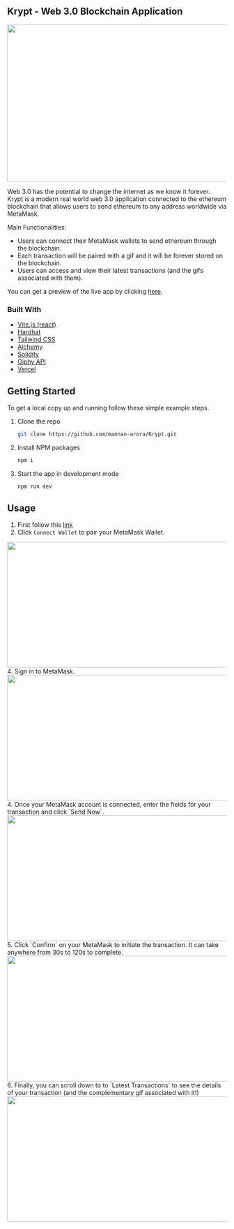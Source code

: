 ## Krypt - Web 3.0 Blockchain Application
<img src="https://i.ibb.co/z2mpqLn/f140cb89d8264a8cd3a233052ebfda79.png" width="640" height="360">


Web 3.0 has the potential to change the internet as we know it forever. Krypt is a modern real world web 3.0 application connected to the ethereum blockchain that allows users to send ethereum to any address worldwide via MetaMask.

Main Functionalities:
* Users can connect their MetaMask wallets to send ethereum through the blockchain.
* Each transaction will be paired with a gif and it will be forever stored on the blockchain.
* Users can access and view their latest transactions (and the gifs associated with them).

You can get a preview of the live app by clicking [here](https://kryptapp.vercel.app/).

### Built With

* [Vite.js (react)](https://vitejs.dev/)
* [Hardhat](https://hardhat.org/)
* [Tailwind CSS](https://tailwindcss.com/)
* [Alchemy](https://www.alchemy.com/)
* [Solidity](https://soliditylang.org/)
* [Giphy API](https://developers.giphy.com/)
* [Vercel](https://vercel.com/)


## Getting Started

To get a local copy up and running follow these simple example steps.

1. Clone the repo
   ```sh
   git clone https://github.com/mannan-arora/Krypt.git
   ```
2. Install NPM packages
   ```sh
   npm i
   ```
3. Start the app in development mode 
   ```sh
   npm run dev
   ```

## Usage
1. First follow this [link](https://kryptapp.vercel.app/) 
2.  Click `Connect Wallet` to pair your MetaMask Wallet. 
<img src="https://i.ibb.co/h9fnVHt/b0dc69772fd5125d3f4447a0d55c0e57.png" width="512" height="288">
4. Sign in to MetaMask. 
<img src="https://i.ibb.co/jzS7pmx/b01b951843875d0b1000d0177112e7ff.jpg" width="512" height="288">
4. Once your MetaMask account is connected, enter the fields for your transaction and click `Send Now`.
<img src="https://i.gyazo.com/3d74a7577e600a6237a3c7768900a6fc.png" width="512" height="288">
5. Click `Confirm` on your MetaMask to initiate the transaction. It can take anywhere from 30s to 120s to complete. 
<img src="https://i.gyazo.com/6733a79b5fe31494e0d8d7ee47e88456.png" width="512" height="288">
6. Finally, you can scroll down to to `Latest Transactions` to see the details of your transaction (and the complementary gif associated with it!)  
<img src="https://i.gyazo.com/33430668b4d04f66e78bcbf614725fa0.jpg" width="512" height="288">

 
